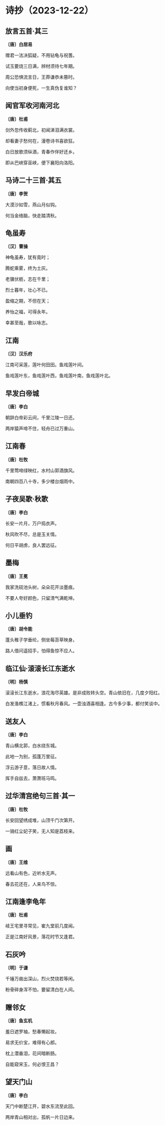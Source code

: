 # 诗抄（2023-12-22）

## 放言五首·其三
**〔唐〕白居易**

赠君一法决狐疑，不用钻龟与祝蓍。

试玉要烧三日满，辨材须待七年期。

周公恐惧流言日，王莽谦恭未篡时。

向使当初身便死，一生真伪复谁知？

## 闻官军收河南河北
**〔唐〕杜甫**

剑外忽传收蓟北，初闻涕泪满衣裳。

却看妻子愁何在，漫卷诗书喜欲狂。

白日放歌须纵酒，青春作伴好还乡。

即从巴峡穿巫峡，便下襄阳向洛阳。

## 马诗二十三首·其五
**〔唐〕李贺**

大漠沙如雪，燕山月似钩。

何当金络脑，快走踏清秋。

## 龟虽寿
**〔汉〕曹操**

神龟虽寿，犹有竟时；

腾蛇乘雾，终为土灰。

老骥伏枥，志在千里；

烈士暮年，壮心不已。

盈缩之期，不但在天；

养怡之福，可得永年。

幸甚至哉，歌以咏志。

## 江南
**〔汉〕汉乐府**

江南可采莲，莲叶何田田。鱼戏莲叶间。

鱼戏莲叶东，鱼戏莲叶西，鱼戏莲叶南，鱼戏莲叶北。

## 早发白帝城
**〔唐〕李白**

朝辞白帝彩云间，千里江陵一日还。

两岸猿声啼不住，轻舟已过万重山。

## 江南春
**〔唐〕杜牧**

千里莺啼绿映红，水村山郭酒旗风。

南朝四百八十寺，多少楼台烟雨中。

## 子夜吴歌·秋歌
**〔唐〕李白**

长安一片月，万户捣衣声。

秋风吹不尽，总是玉关情。

何日平胡虏，良人罢远征。

## 墨梅
**〔唐〕王冕**

我家洗砚池头树，朵朵花开淡墨痕。

不要人夸好颜色，只留清气满乾坤。

## 小儿垂钓
**〔唐〕胡令能**

蓬头稚子学垂纶，侧坐莓苔草映身。

路人借问遥招手，怕得鱼惊不应人。

## 临江仙·滚滚长江东逝水
**〔明〕杨慎**

滚滚长江东逝水，浪花淘尽英雄。是非成败转头空。青山依旧在，几度夕阳红。

白发渔樵江渚上，惯看秋月春风。一壶浊酒喜相逢。古今多少事，都付笑谈中。

## 送友人
**〔唐〕李白**

青山横北郭，白水绕东城。

此地一为别，孤蓬万里征。

浮云游子意，落日故人情。

挥手自兹去，萧萧班马鸣。

## 过华清宫绝句三首·其一
**〔唐〕杜牧**

长安回望绣成堆，山顶千门次第开。

一骑红尘妃子笑，无人知是荔枝来。

## 画
**〔唐〕王维**

远看山有色，近听水无声。

春去花还在，人来鸟不惊。

## 江南逢李龟年
**〔唐〕杜甫**

岐王宅里寻常见，崔九堂前几度闻。

正是江南好风景，落花时节又逢君。

## 石灰吟
**〔明〕于谦**

千锤万凿出深山，烈火焚烧若等闲。

粉骨碎身浑不怕，要留清白在人间。

## 赠邻女
**〔唐〕鱼玄机**

羞日遮罗袖，愁春懒起妆。

易求无价宝，难得有心郎。

枕上潜垂泪，花间暗断肠。

自能窥宋玉，何必恨王昌？

## 望天门山
**〔唐〕李白**

天门中断楚江开，碧水东流至此回。

两岸青山相对出，孤帆一片日边来。
